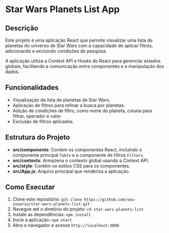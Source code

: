 # Star Wars Planets List App

## Descrição
Este projeto é uma aplicação React que permite visualizar uma lista de planetas do universo de Star Wars com a capacidade de aplicar filtros, adicionando e excluindo condições de pesquisa.

A aplicação utiliza a Context API e Hooks do React para gerenciar estados globais, facilitando a comunicação entre componentes e a manipulação dos dados.

## Funcionalidades
- Visualização da lista de planetas de Star Wars.
- Aplicação de filtros para refinar a busca por planetas.
- Adição de condições de filtro, como nome do planeta, coluna para filtrar, operador e valor.
- Exclusão de filtros aplicados.

## Estrutura do Projeto
- **src/components**: Contém os componentes React, incluindo o componente principal `Table` e o componente de filtros `Filters`.
- **src/contexts**: Armazena o contexto global usando a Context API.
- **src/style**: Contém os estilos CSS para os componentes.
- **src/App.js**: Arquivo principal que renderiza a aplicação.

## Como Executar
1. Clone este repositório: `git clone https://github.com/seu-usuario/star-wars-planets-list.git`
2. Navegue até o diretório do projeto: `cd star-wars-planets-list`
3. Instale as dependências: `npm install`
4. Inicie a aplicação: `npm start`
5. Abra o navegador e acesse `http://localhost:3000`
